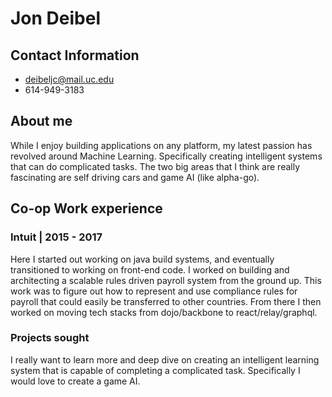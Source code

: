 # Jon Deibel

## Contact Information
* deibeljc@mail.uc.edu
* 614-949-3183

## About me
While I enjoy building applications on any platform, my latest passion has revolved around Machine Learning. Specifically creating intelligent systems that can do complicated tasks. The two big areas that I think are really fascinating are self driving cars and game AI (like alpha-go).

## Co-op Work experience

### Intuit | 2015 - 2017

Here I started out working on java build systems, and eventually transitioned to working on front-end code. I worked on building and architecting a scalable rules driven payroll system from the ground up. This work was to figure out how to represent and use compliance rules for payroll that could easily be transferred to other countries. From there I then worked on moving tech stacks from dojo/backbone to react/relay/graphql.

### Projects sought

I really want to learn more and deep dive on creating an intelligent learning system that is capable of completing a complicated task. Specifically I would love to create a game AI.
